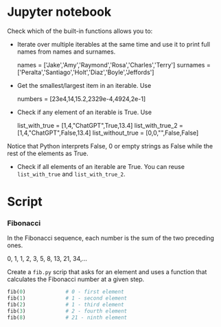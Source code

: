 # Jupyter notebook

Check which of the built-in functions allows you to:

- Iterate over multiple iterables at the same time and use it to print full names from names and surnames.

    names = ['Jake','Amy','Raymond','Rosa','Charles','Terry']
    surnames = ['Peralta','Santiago','Holt','Diaz','Boyle','Jeffords']

- Get the smallest/largest item in an iterable. Use 

    numbers = [23e4,14,15.2,2329e-4,4924,2e-1]

- Check if any element of an iterable is True. Use 

    list_with_true = [1,4,"ChatGPT",True,13.4]
    list_with_true_2 = [1,4,"ChatGPT",False,13.4]
    list_without_true = [0,0,"",False,False]

Notice that Python interprets False, 0 or empty strings as False while the rest of the elements as True.
- Check if all elements of an iterable are True. You can reuse `list_with_true` and `list_with_true_2`.

# Script

### Fibonacci

In the Fibonacci sequence, each number is the sum of the two preceding ones. 

0, 1, 1, 2, 3, 5, 8, 13, 21, 34,...

Create a `fib.py` scrip that asks for an element and uses a function that calculates the Fibonacci number at a given step.

```python
fib(0)             # 0 - first element
fib(1)             # 1 - second element
fib(2)             # 1 - third element
fib(3)             # 2 - fourth element
fib(8)             # 21 - ninth element
```


